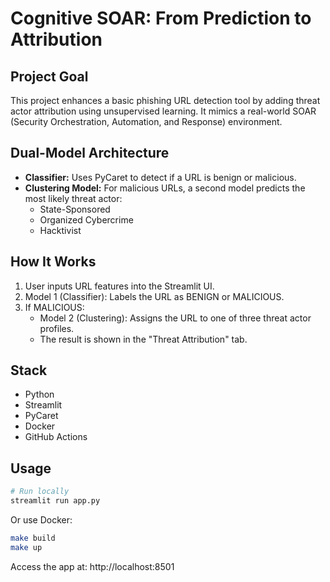 # Cognitive SOAR: From Prediction to Attribution

## Project Goal
This project enhances a basic phishing URL detection tool by adding threat actor attribution using unsupervised learning. It mimics a real-world SOAR (Security Orchestration, Automation, and Response) environment.

## Dual-Model Architecture

- **Classifier:** Uses PyCaret to detect if a URL is benign or malicious.
- **Clustering Model:** For malicious URLs, a second model predicts the most likely threat actor:
  - State-Sponsored
  - Organized Cybercrime
  - Hacktivist

## How It Works

1. User inputs URL features into the Streamlit UI.
2. Model 1 (Classifier): Labels the URL as BENIGN or MALICIOUS.
3. If MALICIOUS:
   - Model 2 (Clustering): Assigns the URL to one of three threat actor profiles.
   - The result is shown in the "Threat Attribution" tab.

## Stack

- Python
- Streamlit
- PyCaret
- Docker
- GitHub Actions

## Usage

```bash
# Run locally
streamlit run app.py
```

Or use Docker:
```bash
make build
make up
```

Access the app at: http://localhost:8501
